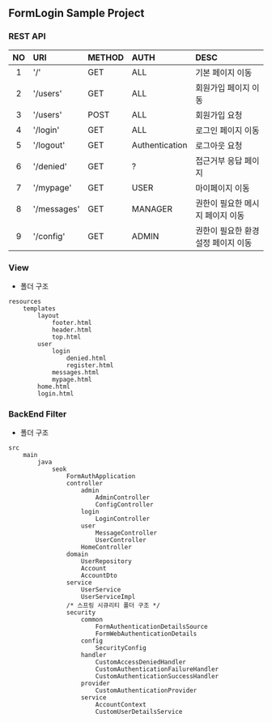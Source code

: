 ## FormLogin Sample Project

### REST API

|NO|URI|METHOD|AUTH|DESC|
|:---:|:---|:---|:---|:---|
|1|'/'|GET|ALL|기본 페이지 이동|
|2|'/users'|GET|ALL|회원가입 페이지 이동|
|3|'/users'|POST|ALL|회원가입 요청|
|4|'/login'|GET|ALL|로그인 페이지 이동|
|5|'/logout'|GET|Authentication|로그아웃 요청|
|6|'/denied'|GET|?|접근거부 응답 페이지|
|7|'/mypage'|GET|USER|마이페이지 이동|
|8|'/messages'|GET|MANAGER|권한이 필요한 메시지 페이지 이동|
|9|'/config'|GET|ADMIN|권한이 필요한 환경설정 페이지 이동|

### View
- 폴더 구조
```
resources
    templates
        layout
            footer.html
            header.html
            top.html
        user
            login
                denied.html
                register.html
            messages.html
            mypage.html
        home.html
        login.html
```

### BackEnd Filter
- 폴더 구조

```
src
    main
        java
            seok
                FormAuthApplication
                controller
                    admin
                        AdminController
                        ConfigController
                    login
                        LoginController
                    user
                        MessageController
                        UserController
                    HomeController
                domain
                    UserRepository
                    Account
                    AccountDto
                service
                    UserService
                    UserServiceImpl
                /* 스프링 시큐리티 폴더 구조 */
                security
                    common
                        FormAuthenticationDetailsSource
                        FormWebAuthenticationDetails
                    config
                        SecurityConfig
                    handler
                        CustomAccessDeniedHandler
                        CustomAuthenticationFailureHandler
                        CustomAuthenticationSuccessHandler
                    provider
                        CustomAuthenticationProvider
                    service
                        AccountContext
                        CustomUserDetailsService 
```
